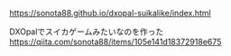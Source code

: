 https://sonota88.github.io/dxopal-suikalike/index.html

DXOpalでスイカゲームみたいなのを作った  
https://qiita.com/sonota88/items/105e141d18372918e675
